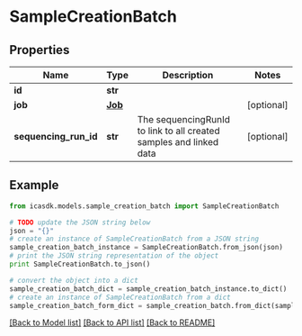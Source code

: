 # SampleCreationBatch


## Properties
Name | Type | Description | Notes
------------ | ------------- | ------------- | -------------
**id** | **str** |  | 
**job** | [**Job**](Job.md) |  | [optional] 
**sequencing_run_id** | **str** | The sequencingRunId to link to all created samples and linked data | [optional] 

## Example

```python
from icasdk.models.sample_creation_batch import SampleCreationBatch

# TODO update the JSON string below
json = "{}"
# create an instance of SampleCreationBatch from a JSON string
sample_creation_batch_instance = SampleCreationBatch.from_json(json)
# print the JSON string representation of the object
print SampleCreationBatch.to_json()

# convert the object into a dict
sample_creation_batch_dict = sample_creation_batch_instance.to_dict()
# create an instance of SampleCreationBatch from a dict
sample_creation_batch_form_dict = sample_creation_batch.from_dict(sample_creation_batch_dict)
```
[[Back to Model list]](../README.md#documentation-for-models) [[Back to API list]](../README.md#documentation-for-api-endpoints) [[Back to README]](../README.md)


